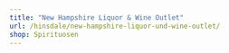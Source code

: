 ```yaml
---
title: "New Hampshire Liquor & Wine Outlet"
url: /hinsdale/new-hampshire-liquor-und-wine-outlet/
shop: Spirituosen
---
```

